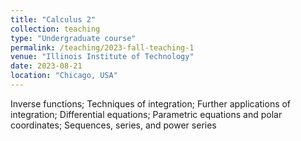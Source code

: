 ```yaml
---
title: "Calculus 2"
collection: teaching
type: "Undergraduate course"
permalink: /teaching/2023-fall-teaching-1
venue: "Illinois Institute of Technology"
date: 2023-08-21
location: "Chicago, USA"
---
```


Inverse functions; Techniques of integration;  Further applications of integration; Differential equations; Parametric equations and polar coordinates; Sequences, series, and power series


